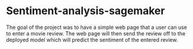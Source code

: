 # Sentiment-analysis-sagemaker
The goal of the project was to have a simple web page that a user can use to enter a movie review. The web page will then send the
review off to the deployed model which will predict the sentiment of the entered review.
